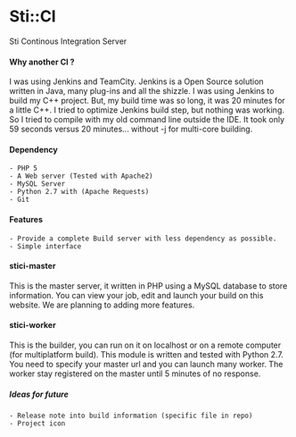 Sti::CI
==========
Sti Continous Integration Server

#### Why another CI ?

I was using Jenkins and TeamCity. 
Jenkins is a Open Source solution written in Java, many plug-ins and all the shizzle. 
I was using Jenkins to build my C++ project.
But, my build time was so long, it was 20 minutes for a little C++.
I tried to optimize Jenkins build step, but nothing was working.
So I tried to compile with my old command line outside the IDE.
It took only 59 seconds versus 20 minutes... without -j for multi-core building.


#### Dependency

	- PHP 5
	- A Web server (Tested with Apache2)
	- MySQL Server
	- Python 2.7 with (Apache Requests)
	- Git

	
#### Features

	- Provide a complete Build server with less dependency as possible.
	- Simple interface


#### stici-master

This is the master server, it written in PHP using a MySQL database to store information.
You can view your job, edit and launch your build on this website. We are planning to adding more features.


#### stici-worker

This is the builder, you can run on it on localhost or on a remote computer (for multiplatform build).
This module is written and tested with Python 2.7. You need to specify your master url and you can launch many worker.
The worker stay registered on the master until 5 minutes of no response.


##### Ideas for future

	- Release note into build information (specific file in repo)
	- Project icon